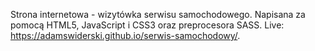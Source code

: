 Strona internetowa - wizytówka serwisu samochodowego. Napisana za pomocą HTML5, JavaScript i CSS3 oraz preprocesora SASS. 
Live: https://adamswiderski.github.io/serwis-samochodowy/.
